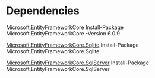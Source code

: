 ﻿# Dependencies
[Microsoft.EntityFrameworkCore](https://www.nuget.org/packages/Microsoft.EntityFrameworkCore)
Install-Package Microsoft.EntityFrameworkCore -Version 6.0.9

[Microsoft.EntityFrameworkCore.Sqlite](https://www.nuget.org/packages/Microsoft.EntityFrameworkCore.Sqlite)
Install-Package Microsoft.EntityFrameworkCore.Sqlite

[Microsoft.EntityFrameworkCore.SqlServer](https://www.nuget.org/packages/Microsoft.EntityFrameworkCore.SqlServer)
Install-Package Microsoft.EntityFrameworkCore.SqlServer